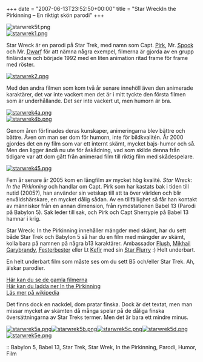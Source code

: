 +++
date = "2007-06-13T23:52:50+00:00"
title = "Star WreckIn the Pirkinning &#8211; En riktigt skön parodi"
+++

<div class="middle">
  <img src='/images/2007/06/starwrek5f.png' alt='starwrek5f.png' />
</div>

<div class="left">
  <a href='/images/2007/06/starwrek1.png' title='starwrek1.png'><img src='http://cdn.junkpile.se/2007/06/starwrek1-150x150.png' alt='starwrek1.png' /></a>
</div>

Star Wreck är en parodi på Star Trek, med namn som Capt. <acronym title="Kirk">Pirk</acronym>, Mr. <acronym title="Spock">Spook</acronym> och Mr. <acronym title="Worf">Dwarf</acronym> för att nämna några exempel, filmerna är gjorda av en grupp finländare och började 1992 med en liten animation ritad frame för frame med röster.

<div class="right">
  <a href='/images/2007/06/starwrek2.png' title='starwrek2.png'><img src='http://cdn.junkpile.se/2007/06/starwrek2-150x150.png' alt='starwrek2.png' /></a>
</div>

Med den andra filmen som kom två år senare innehöll även den animerade karaktärer, det var inte vackert men det är i mitt tyckte den första filmen som är underhållande. Det ser inte vackert ut, men humorn är bra.

<div class="left">
  <a href='/images/2007/06/starwrek4a.png' title='starwrek4a.png'><img src='http://cdn.junkpile.se/2007/06/starwrek4a-150x150.png' alt='starwrek4a.png' /></a><br /><a href='http://cdn.junkpile.se/2007/06/starwrek4b.png' title='starwrek4b.png'><img src='http://cdn.junkpile.se/2007/06/starwrek4b-150x150.png' alt='starwrek4b.png' /></a>
</div>

Genom åren förfinades deras kunskaper, animeringarna blev bättre och bättre. Även om man ser dom för humorn, inte för bildkvalitén. År 2000 gjordes det en ny film som var ett internt skämt, mycket bajs-humor och så. Men den ligger ändå nu ute för åskådning, vad som skilde denna från tidigare var att dom gått från animerad film till riktig film med skådespelare.

<div class="right">
  <a href='/images/2007/06/starwrek45.png' title='starwrek45.png'><img src='http://cdn.junkpile.se/2007/06/starwrek45-150x150.png' alt='starwrek45.png' /></a>
</div>

Fem år senare år 2005 kom en långfilm av mycket hög kvalité. *Star Wreck: In the Pirkinning* och handlar om Capt. Pirk som har kastats bak i tiden till nutid (2005?), han använder sin vetskap till att ta över världen och blir envåldshärskare, en mycket dålig sådan. Av en tillfällighet så får han kontakt av människor från en annan dimension, från rymdstationen Babel 13 (Parodi på Babylon 5). Sak leder till sak, och Pirk och Capt Sherrypie på Babel 13 hamnar i krig.

Star Wreck: In the Pirkinning innehåller mängder med skämt, har du sett både Star Trek och Babylon 5 så har du en film med mängder av skämt, kolla bara på namnen på några b13 karaktärer. Ambassador <acronym title="Kosh">Flush</acronym>, <acronym title="Michael Garibaldi">Mikhail Garybrandy</acronym>, <acronym title="Albert Bester">Festerbester</acronym> eller Lt <acronym title="Keffer">Kefir</acronym> med sin <acronym title="Starfury">Star Flurry</acronym> :) Helt underbart.

En helt underbart film som måste ses om du sett B5 och/eller Star Trek. Ah, älskar parodier.

[Här kan du se de gamla filmerna][1]  
[Här kan du ladda ner In the Pirkinning][2]  
[Läs mer på wikipedia][3]

Det finns dock en nackdel, dom pratar finska. Dock är det textat, men man missar mycket av skämten då många spelar på de dåliga finska översättningarna av Star Treks termer. Men det är bara ett mindre minus.

<div class="middle">
  <a href='/images/2007/06/starwrek5a.png' title='starwrek5a.png'><img src='http://cdn.junkpile.se/2007/06/starwrek5a-150x150.png' alt='starwrek5a.png' /></a><a href='http://cdn.junkpile.se/2007/06/starwrek5b.png' title='starwrek5b.png'><img src='http://cdn.junkpile.se/2007/06/starwrek5b-150x150.png' alt='starwrek5b.png' /></a><a href='http://cdn.junkpile.se/2007/06/starwrek5c.png' title='starwrek5c.png'><img src='http://cdn.junkpile.se/2007/06/starwrek5c-150x150.png' alt='starwrek5c.png' /></a><a href='http://cdn.junkpile.se/2007/06/starwrek5d.png' title='starwrek5d.png'><img src='http://cdn.junkpile.se/2007/06/starwrek5d-150x150.png' alt='starwrek5d.png' /></a><a href='http://cdn.junkpile.se/2007/06/starwrek5e.png' title='starwrek5e.png'><img src='http://cdn.junkpile.se/2007/06/starwrek5e-150x150.png' alt='starwrek5e.png' /></a>
</div>

:: Babylon 5, Babel 13, Star Trek, Star Wrek, In the Pirkinning, Parodi, Humor, Film

<small></small>

 [1]: http://video.starwreck.com/legacy.php
 [2]: http://www.starwreck.com/download.php
 [3]: http://en.wikipedia.org/wiki/Star_Wreck:_In_the_Pirkinning

